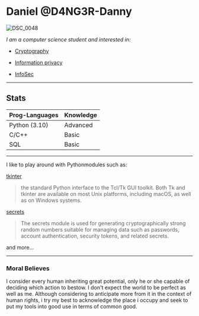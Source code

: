 # Daniel @D4NG3R-Danny

![DSC_0048](https://user-images.githubusercontent.com/84132506/155580146-8afda4cf-5e23-44b1-a479-b5f7dc94dc2d.JPG)

*I am a computer science student and interested in:*

* [Cryptography](https://en.wikipedia.org/wiki/Cryptography)

* [Information privacy](https://en.wikipedia.org/wiki/Information_privacy)

* [InfoSec](https://en.wikipedia.org/wiki/Information_security)

---
## Stats
Prog-Languages | Knowledge
---|---
Python (3.10) | Advanced
C/C++         | Basic
SQL           | Basic

---

I like to play around with Pythonmodules such as:

[tkinter](https://docs.python.org/3/library/tkinter.html)

> the standard Python interface to the Tcl/Tk GUI toolkit. Both Tk and tkinter are available on most Unix platforms, including macOS, as well as on Windows systems.

[secrets](https://docs.python.org/3/library/secrets.html)

> The secrets module is used for generating cryptographically strong random numbers suitable for managing data such as passwords, account authentication, security tokens, and related secrets.

and more...

---
### Moral Believes
I consider every human inheriting great potential, only he or she capable of deciding which action to bestow. I don't expect the world to be perfect as well as me. Although considering to anticipate more from it in the context of human rights, i try my best to acknowledge the place i occupy and seek to put my tools into good use in terms of common good. 

